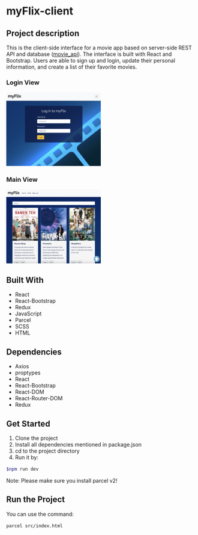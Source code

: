 # myFlix-client

## Project description

This is the client-side interface for a movie app based on server-side REST API and database ([movie_api](https://github.com/lkarow/movie_api)). The interface is built with React and Bootstrap. Users are able to sign up and login, update their personal information, and create a list of their favorite movies.

### Login View

<img src="./public/login-view.png" width=50% height=50%>

### Main View

<img src="./public/main-view.png" width=50% height=50%>

## Built With

- React
- React-Bootstrap
- Redux
- JavaScript
- Parcel
- SCSS
- HTML

## Dependencies

- Axios
- proptypes
- React
- React-Bootstrap
- React-DOM
- React-Router-DOM
- Redux

## Get Started

1. Clone the project
2. Install all dependencies mentioned in package.json
3. cd to the project directory
4. Run it by:

```bash
$npm run dev
```

Note: Please make sure you install parcel v2!

## Run the Project

You can use the command:

```bash
parcel src/index.html
```
